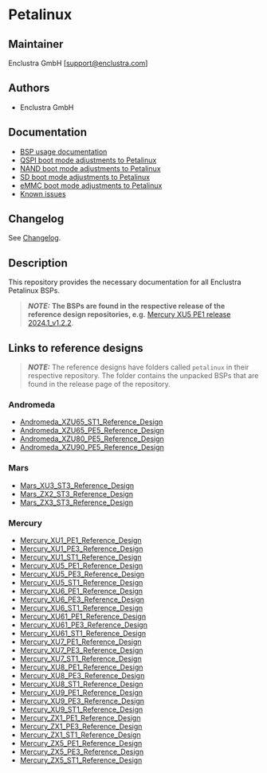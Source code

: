 # Petalinux

## Maintainer
Enclustra GmbH [support@enclustra.com]

## Authors
* Enclustra GmbH

## Documentation
* [BSP usage documentation](doc/BSP.md)
* [QSPI boot mode adjustments to Petalinux](doc/QSPI_boot_mode.md)
* [NAND boot mode adjustments to Petalinux](doc/NAND_boot_mode.md)
* [SD boot mode adjustments to Petalinux](doc/SD_boot_mode.md)
* [eMMC boot mode adjustments to Petalinux](doc/EMMC_boot_mode.md)
* [Known issues](doc/Known_issues.md)

## Changelog
See [Changelog](changelog.md).

## Description
This repository provides the necessary documentation for all Enclustra Petalinux BSPs.
> **_NOTE:_** **The BSPs are found in the respective release of the reference design repositories, e.g.** [Mercury XU5 PE1 release 2024.1_v1.2.2](https://github.com/enclustra/Mercury_XU5_PE1_Reference_Design/releases/tag/2024.1_v1.2.2).

## Links to reference designs

> **_NOTE:_**  The reference designs have folders called `petalinux` in their respective repository. The folder contains the unpacked BSPs that are found in the release page of the repository.

### Andromeda
* [Andromeda_XZU65_ST1_Reference_Design](https://github.com/enclustra/Andromeda_XZU65_ST1_Reference_Design)
* [Andromeda_XZU65_PE5_Reference_Design](https://github.com/enclustra/Andromeda_XZU65_PE5_Reference_Design)
* [Andromeda_XZU80_PE5_Reference_Design](https://github.com/enclustra/Andromeda_XZU80_PE5_Reference_Design)
* [Andromeda_XZU90_PE5_Reference_Design](https://github.com/enclustra/Andromeda_XZU90_PE5_Reference_Design)
### Mars
* [Mars_XU3_ST3_Reference_Design](https://github.com/enclustra/Mars_XU3_ST3_Reference_Design)
* [Mars_ZX2_ST3_Reference_Design](https://github.com/enclustra/Mars_ZX2_ST3_Reference_Design)
* [Mars_ZX3_ST3_Reference_Design](https://github.com/enclustra/Mars_ZX3_ST3_Reference_Design)
### Mercury
* [Mercury_XU1_PE1_Reference_Design](https://github.com/enclustra/Mercury_XU1_PE1_Reference_Design)
* [Mercury_XU1_PE3_Reference_Design](https://github.com/enclustra/Mercury_XU1_PE3_Reference_Design)
* [Mercury_XU1_ST1_Reference_Design](https://github.com/enclustra/Mercury_XU1_ST1_Reference_Design)
* [Mercury_XU5_PE1_Reference_Design](https://github.com/enclustra/Mercury_XU5_PE1_Reference_Design)
* [Mercury_XU5_PE3_Reference_Design](https://github.com/enclustra/Mercury_XU5_PE3_Reference_Design)
* [Mercury_XU5_ST1_Reference_Design](https://github.com/enclustra/Mercury_XU5_ST1_Reference_Design)
* [Mercury_XU6_PE1_Reference_Design](https://github.com/enclustra/Mercury_XU6_PE1_Reference_Design)
* [Mercury_XU6_PE3_Reference_Design](https://github.com/enclustra/Mercury_XU6_PE3_Reference_Design)
* [Mercury_XU6_ST1_Reference_Design](https://github.com/enclustra/Mercury_XU6_ST1_Reference_Design)
* [Mercury_XU61_PE1_Reference_Design](https://github.com/enclustra/Mercury_XU61_PE1_Reference_Design)
* [Mercury_XU61_PE3_Reference_Design](https://github.com/enclustra/Mercury_XU61_PE3_Reference_Design)
* [Mercury_XU61_ST1_Reference_Design](https://github.com/enclustra/Mercury_XU61_ST1_Reference_Design)
* [Mercury_XU7_PE1_Reference_Design](https://github.com/enclustra/Mercury_XU7_PE1_Reference_Design)
* [Mercury_XU7_PE3_Reference_Design](https://github.com/enclustra/Mercury_XU7_PE3_Reference_Design)
* [Mercury_XU7_ST1_Reference_Design](https://github.com/enclustra/Mercury_XU7_ST1_Reference_Design)
* [Mercury_XU8_PE1_Reference_Design](https://github.com/enclustra/Mercury_XU8_PE1_Reference_Design)
* [Mercury_XU8_PE3_Reference_Design](https://github.com/enclustra/Mercury_XU8_PE3_Reference_Design)
* [Mercury_XU8_ST1_Reference_Design](https://github.com/enclustra/Mercury_XU8_ST1_Reference_Design)
* [Mercury_XU9_PE1_Reference_Design](https://github.com/enclustra/Mercury_XU9_PE1_Reference_Design)
* [Mercury_XU9_PE3_Reference_Design](https://github.com/enclustra/Mercury_XU9_PE3_Reference_Design)
* [Mercury_XU9_ST1_Reference_Design](https://github.com/enclustra/Mercury_XU9_ST1_Reference_Design)
* [Mercury_ZX1_PE1_Reference_Design](https://github.com/enclustra/Mercury_ZX1_PE1_Reference_Design)
* [Mercury_ZX1_PE3_Reference_Design](https://github.com/enclustra/Mercury_ZX1_PE3_Reference_Design)
* [Mercury_ZX1_ST1_Reference_Design](https://github.com/enclustra/Mercury_ZX1_ST1_Reference_Design)
* [Mercury_ZX5_PE1_Reference_Design](https://github.com/enclustra/Mercury_ZX5_PE1_Reference_Design)
* [Mercury_ZX5_PE3_Reference_Design](https://github.com/enclustra/Mercury_ZX5_PE3_Reference_Design)
* [Mercury_ZX5_ST1_Reference_Design](https://github.com/enclustra/Mercury_ZX5_ST1_Reference_Design)
